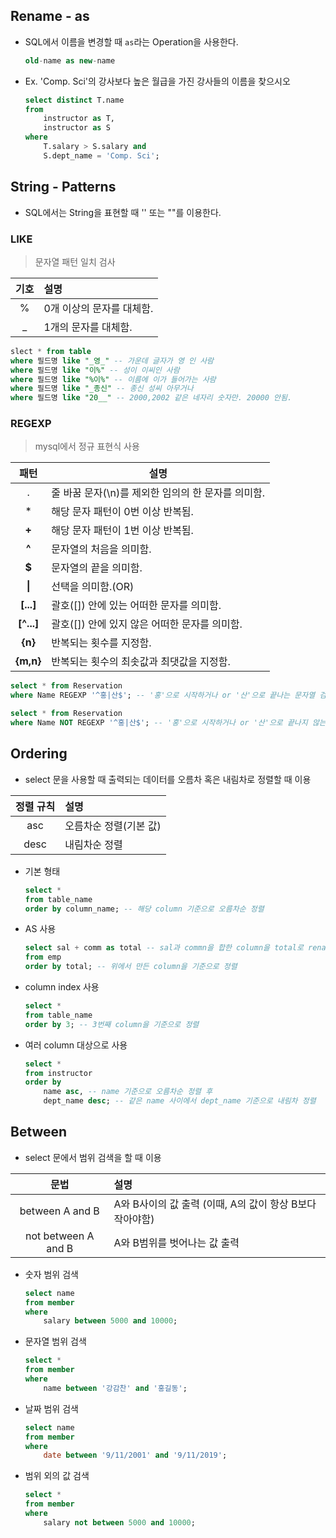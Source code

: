## Rename - as

- SQL에서 이름을 변경할 때 `as`라는 Operation을 사용한다.
	```SQL
	old-name as new-name
	```

- Ex. 'Comp. Sci'의 강사보다 높은 월급을 가진 강사들의 이름을 찾으시오
	```SQL
	select distinct T.name
	from 
		instructor as T,
		instructor as S
	where 
		T.salary > S.salary and
		S.dept_name = 'Comp. Sci';
	```

## String - Patterns

- SQL에서는 String을 표현할 때 '' 또는 ""를 이용한다.

### LIKE
> 문자열 패턴 일치 검사

| 기호 | 설명                      |
|:----:|:------------------------- |
|  %   | 0개 이상의 문자를 대체함. |
|  _   | 1개의 문자를 대체함.       |

```SQL
slect * from table
where 필드명 like "_영_" -- 가운데 글자가 영 인 사람
where 필드명 like "이%" -- 성이 이씨인 사람 
where 필드명 like "%이%" -- 이름에 이가 들어가는 사람
where 필드명 like "_종신" -- 종신 성씨 아무거나 
where 필드명 like "20__" -- 2000,2002 같은 네자리 숫자만. 20000 안됨.
```

### REGEXP
> mysql에서 정규 표현식 사용

|  **패턴**  | **설명**                                           |
|:----------:| -------------------------------------------------- |
|     .      | 줄 바꿈 문자(\n)를 제외한 임의의 한 문자를 의미함. |
|     *      | 해당 문자 패턴이 0번 이상 반복됨.                  |
|   **+**    | 해당 문자 패턴이 1번 이상 반복됨.                  |
|   **^**    | 문자열의 처음을 의미함.                            |
|   **$**    | 문자열의 끝을 의미함.                              |
|   **\|**   | 선택을 의미함.(OR)                                 |
| **[...]**  | 괄호([]) 안에 있는 어떠한 문자를 의미함.           |
| **[^...]** | 괄호([]) 안에 있지 않은 어떠한 문자를 의미함.      |
|  **{n}**   | 반복되는 횟수를 지정함.                            |
| **{m,n}**  | 반복되는 횟수의 최솟값과 최댓값을 지정함.          |

```SQL
select * from Reservation
where Name REGEXP '^홍|산$'; -- '홍'으로 시작하거나 or '산'으로 끝나는 문자열 검색
```

```SQL
select * from Reservation
where Name NOT REGEXP '^홍|산$'; -- '홍'으로 시작하거나 or '산'으로 끝나지 않는 문자열 검색
```

## Ordering

- select 문을 사용할 때 출력되는 데이터를 오름차 혹은 내림차로 정렬할 때 이용

| 정렬 규칙 | 설명                   |
|:---------:|:---------------------- |
|    asc    | 오름차순 정렬(기본 값) |
|   desc    | 내림차순 정렬          |


- 기본 형태
	```SQL
	select * 
	from table_name 
	order by column_name; -- 해당 column 기준으로 오름차순 정렬
	```
- AS 사용
	```SQL
	select sal + comm as total -- sal과 commn을 합한 column을 total로 rename
	from emp
	order by total; -- 위에서 만든 column을 기준으로 정렬
	```
- column index 사용
	```SQL
	select *
	from table_name
	order by 3; -- 3번째 column을 기준으로 정렬
	```
- 여러 column 대상으로 사용
	```SQL
	select *
	from instructor
	order by 
		name asc, -- name 기준으로 오름차순 정렬 후
		dept_name desc; -- 같은 name 사이에서 dept_name 기준으로 내림차 정렬
	```

## Between

- select 문에서 범위 검색을 할 때 이용

|        문법         | 설명                                                     |
|:-------------------:|:-------------------------------------------------------- |
|   between A and B   | A와 B사이의 값 출력 (이때, A의 값이 항상 B보다 작아야함) |
| not between A and B | A와 B범위를 벗어나는 값 출력                             | 

- 숫자 범위 검색
	```SQL
	select name
	from member
	where 
		salary between 5000 and 10000;
	```
- 문자열 범위 검색
	```SQL
	select *
	from member
	where
		name between '강감찬' and '홍길동';		
	```
- 날짜 범위 검색
	```SQL
	select name
	from member
	where
		date between '9/11/2001' and '9/11/2019';
	```
- 범위 외의 값 검색
	```SQL
	select *
	from member
	where
		salary not between 5000 and 10000;
	```
